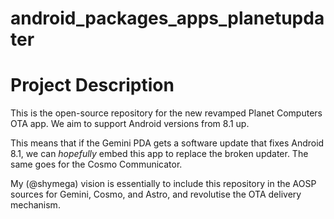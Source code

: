 <!--
SPDX-FileCopyrightText: 2024 Dom Rodriguez <shymega@shymega.org.uk>

SPDX-License-Identifier: CC0-1.0
-->

android_packages_apps_planetupdater
===================================

# Project Description

This is the open-source repository for the new revamped Planet Computers OTA
app. We aim to support Android versions from 8.1 up.

This means that if the Gemini PDA gets a software update that fixes Android
8.1, we can *hopefully* embed this app to replace the broken updater. The same
goes for the Cosmo Communicator.

My (@shymega) vision is essentially to include this repository in the AOSP
sources for Gemini, Cosmo, and Astro, and revolutise the OTA delivery mechanism.
